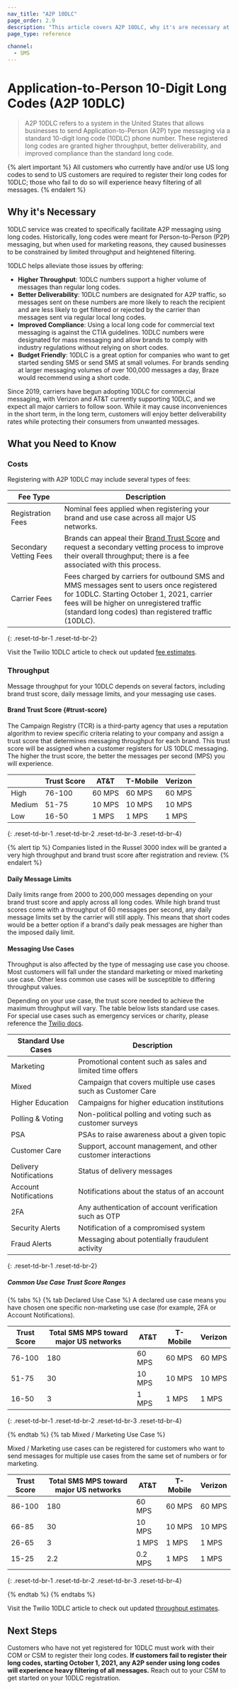 ```yaml
---
nav_title: "A2P 10DLC"
page_order: 2.9
description: "This article covers A2P 10DLC, why it's are necessary at Braze, helpful costs and throughput information, and how to get started with registration."
page_type: reference

channel:
  - SMS
---
```


# Application-to-Person 10-Digit Long Codes (A2P 10DLC)

> A2P 10DLC refers to a system in the United States that allows businesses to send Application-to-Person (A2P) type messaging via a standard 10-digit long code (10DLC) phone number. These registered long codes are granted higher throughput, better deliverability, and improved compliance than the standard long code.

{% alert important %}
All customers who currently have and/or use US long codes to send to US customers are required to register their long codes for 10DLC; those who fail to do so will experience heavy filtering of all messages.
{% endalert %}

## Why it's Necessary

10DLC service was created to specifically facilitate A2P messaging using long codes. Historically, long codes were meant for Person-to-Person (P2P) messaging, but when used for marketing reasons, they caused businesses to be constrained by limited throughput and heightened filtering. 

10DLC helps alleviate those issues by offering: 
- __Higher Throughput__: 10DLC numbers support a higher volume of messages than regular long codes.
- __Better Deliverability__: 10DLC numbers are designated for A2P traffic, so messages sent on these numbers are more likely to reach the recipient and are less likely to get filtered or rejected by the carrier than messages sent via regular local long codes. 
- __Improved Compliance__: Using a local long code for commercial text messaging is against the CTIA guidelines. 10DLC numbers were designated for mass messaging and allow brands to comply with industry regulations without relying on short codes.
- __Budget Friendly__: 10DLC is a great option for companies who want to get started sending SMS or send SMS at small volumes. For brands sending at larger messaging volumes of over 100,000 messages a day, Braze would recommend using a short code. 

Since 2019, carriers have begun adopting 10DLC for commercial messaging, with Verizon and AT&T currently supporting 10DLC, and we expect all major carriers to follow soon. While it may cause inconveniences in the short term, in the long term, customers will enjoy better deliverability rates while protecting their consumers from unwanted messages. 

## What you Need to Know

### Costs 
Registering with A2P 10DLC may include several types of fees:

| Fee Type | Description |
| -------- | ---------- |
| Registration Fees | Nominal fees applied when registering your brand and use case across all major US networks. |
| Secondary Vetting Fees | Brands can appeal their [Brand Trust Score](#trust-score) and request a secondary vetting process to improve their overall throughput; there is a fee associated with this process. |
| Carrier Fees | Fees charged by carriers for outbound SMS and MMS messages sent to users once registered for 10DLC. Starting October 1, 2021, carrier fees will be higher on unregistered traffic (standard long codes) than registered traffic (10DLC). |
{: .reset-td-br-1 .reset-td-br-2}

Visit the Twilio 10DLC article to check out updated [fee estimates](https://support.twilio.com/hc/en-us/articles/1260803965530-What-pricing-and-fees-are-associated-with-the-A2P-10DLC-service-).

### Throughput
Message throughput for your 10DLC depends on several factors, including brand trust score, daily message limits, and your messaging use cases.

#### Brand Trust Score {#trust-score}
The Campaign Registry (TCR) is a third-party agency that uses a reputation algorithm to review specific criteria relating to your company and assign a trust score that determines messaging throughput for each brand. This trust score will be assigned when a customer registers for US 10DLC messaging. The higher the trust score, the better the messages per second (MPS) you will experience. 

|     | Trust Score | AT&T | T-Mobile | Verizon |
| --- | ----------- | ---- | -------- | ------- |
| High | 76-100 | 60 MPS | 60 MPS | 60 MPS |
| Medium | 51-75 | 10 MPS | 10 MPS | 10 MPS |
| Low | 16-50 | 1 MPS | 1 MPS | 1 MPS | 
{: .reset-td-br-1 .reset-td-br-2 .reset-td-br-3  .reset-td-br-4}

{% alert tip %}
Companies listed in the Russel 3000 index will be granted a very high throughput and brand trust score after registration and review. 
{% endalert %} 

#### Daily Message Limits

Daily limits range from 2000 to 200,000 messages depending on your brand trust score and apply across all long codes. While high brand trust scores come with a throughput of 60 messages per second, any daily message limits set by the carrier will still apply. This means that short codes would be a better option if a brand's daily peak messages are higher than the imposed daily limit. 

#### Messaging Use Cases

Throughput is also affected by the type of messaging use case you choose. Most customers will fall under the standard marketing or mixed marketing use case. Other less common use cases will be susceptible to differing throughput values.

Depending on your use case, the trust score needed to achieve the maximum throughput will vary. The table below lists standard use cases. For special use cases such as emergency services or charity, please reference the [Twilio docs](https://support.twilio.com/hc/en-us/articles/1260803225669-Message-throughput-MPS-and-Trust-Scores-for-A2P-10DLC-in-the-US).

| Standard Use Cases | Description |
| ------------------ | ----------- |
| Marketing | Promotional content such as sales and limited time offers |
| Mixed | Campaign that covers multiple use cases such as Customer Care | 
| Higher Education | Campaigns for higher education institutions |
| Polling & Voting | Non-political polling and voting such as customer surveys |
| PSA | PSAs to raise awareness about a given topic |
| Customer Care | Support, account management, and other customer interactions |
| Delivery Notifications | Status of delivery messages |
| Account Notifications | Notifications about the status of an account |
| 2FA | Any authentication of account verification such as OTP | 
| Security Alerts | Notification of a compromised system |
| Fraud Alerts | Messaging about potentially fraudulent activity |
{: .reset-td-br-1 .reset-td-br-2}

##### Common Use Case Trust Score Ranges

{% tabs %}
{% tab Declared Use Case %}
A declared use case means you have chosen one specific non-marketing use case (for example, 2FA or Account Notifications).

| Trust Score | Total SMS MPS toward major US networks | AT&T | T-Mobile | Verizon |
| --- | ----------- | ---- | -------- | ------- |
| 76-100 | 180 | 60 MPS | 60 MPS | 60 MPS |
| 51-75 | 30 | 10 MPS | 10 MPS | 10 MPS |
| 16-50 | 3 | 1 MPS | 1 MPS | 1 MPS| 
{: .reset-td-br-1 .reset-td-br-2 .reset-td-br-3  .reset-td-br-4}

{% endtab %}
{% tab Mixed / Marketing Use Case %}

Mixed / Marketing use cases can be registered for customers who want to send messages for multiple use cases from the same set of numbers or for marketing.

| Trust Score | Total SMS MPS toward major US networks | AT&T | T-Mobile  | Verizon |
| --- | ----------- | ---- | -------- | ------- |
| 86-100 | 180 | 60 MPS | 60 MPS | 60 MPS |
| 66-85 | 30 | 10 MPS | 10 MPS | 10 MPS |
| 26-65 | 3 | 1 MPS | 1 MPS | 1 MPS| 
| 15-25 | 2.2 | 0.2 MPS | 1 MPS | 1 MPS |
{: .reset-td-br-1 .reset-td-br-2 .reset-td-br-3  .reset-td-br-4}

{% endtab %}
{% endtabs %}

Visit the Twilio 10DLC article to check out updated [throughput estimates](https://support.twilio.com/hc/en-us/articles/1260803225669-Message-throughput-MPS-and-Trust-Scores-for-A2P-10DLC-in-the-US).

## Next Steps

Customers who have not yet registered for 10DLC must work with their COM or CSM to register their long codes. __If customers fail to register their long codes, starting October 1, 2021, any A2P sender using long codes will experience heavy filtering of all messages.__ Reach out to your CSM to get started on your 10DLC registration. 
